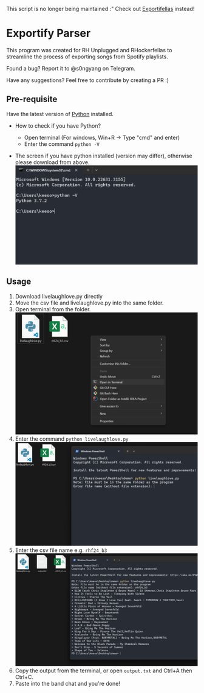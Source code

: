 This script is no longer being maintained :" Check out [Exportifellas](https://s0ngyang.github.io/exportifellas) instead!

# Exportify Parser

This program was created for RH Unplugged and RHockerfellas to streamline the process of exporting songs from Spotify playlists.

Found a bug? Report it to @s0ngyang on Telegram.

Have any suggestions? Feel free to contribute by creating a PR :)

## Pre-requisite

Have the latest version of [Python] installed.

[python]: https://www.python.org/downloads/

* How to check if you have Python?
   * Open terminal (For windows, Win+R -> Type "cmd" and enter)
   * Enter the command `python -V`

* The screen if you have python installed (version may differ), otherwise please download from above.
![python version](screenshots/pythonVersion.png)

## Usage

1. Download livelaughlove.py directly
2. Move the csv file and livelaughlove.py into the same folder.
3. Open terminal from the folder.
   ![open terminal](screenshots/openTerminal.png)
4. Enter the command `python livelaughlove.py`
   ![enter command](screenshots/enterCommand.png)
5. Enter the csv file name e.g. `rhf24_b3`
   ![result](screenshots/result.png)
6. Copy the output from the terminal, or open `output.txt` and Ctrl+A then Ctrl+C.
7. Paste into the band chat and you're done!
